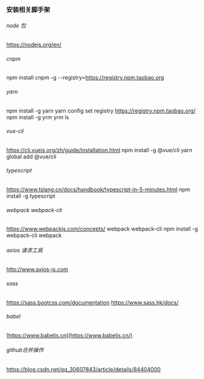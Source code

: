### 安装相关脚手架

###### node 包
https://nodejs.org/en/

###### cnpm 
npm install cnpm -g --registry=https://registry.npm.taobao.org

###### yarn
npm install -g yarn
yarn config set registry https://registry.npm.taobao.org/
npm install -g yrm
yrm ls

###### vue-cli
https://cli.vuejs.org/zh/guide/installation.html
npm install -g @vue/cli
yarn global add @vue/cli


###### typescript
https://www.tslang.cn/docs/handbook/typescript-in-5-minutes.html
npm install -g typescript

###### webpack webpack-cli
https://www.webpackjs.com/concepts/
webpack webpack-cli
npm install -g webpack-cli webpack

###### axios 请求工具
http://www.axios-js.com

###### sass
https://sass.bootcss.com/documentation
https://www.sass.hk/docs/



###### babel
[https://www.babeljs.cn](https://www.babeljs.cn/)


###### github合并操作
https://blog.csdn.net/qq_30607843/article/details/84404000
